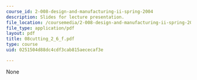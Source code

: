 ```yaml
---
course_id: 2-008-design-and-manufacturing-ii-spring-2004
description: Slides for lecture presentation.
file_location: /coursemedia/2-008-design-and-manufacturing-ii-spring-2004/0251504d88dc4cdf3cab815aececaf3e_08cutting_2_6_f.pdf
file_type: application/pdf
layout: pdf
title: 08cutting_2_6_f.pdf
type: course
uid: 0251504d88dc4cdf3cab815aececaf3e

---
```

None